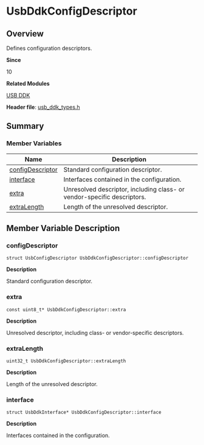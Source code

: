 # UsbDdkConfigDescriptor


## Overview

Defines configuration descriptors.

**Since**

10

**Related Modules**

[USB DDK](_usb_ddk.md)

**Header file**: [usb_ddk_types.h](usb__ddk__types_8h.md)


## Summary


### Member Variables

| Name| Description|
| -------- | -------- |
| [configDescriptor](#configdescriptor) | Standard configuration descriptor.|
| [interface](#interface) | Interfaces contained in the configuration.|
| [extra](#extra) | Unresolved descriptor, including class- or vendor-specific descriptors.|
| [extraLength](#extralength) | Length of the unresolved descriptor.|


## Member Variable Description


### configDescriptor


```
struct UsbConfigDescriptor UsbDdkConfigDescriptor::configDescriptor
```

**Description**

Standard configuration descriptor.


### extra


```
const uint8_t* UsbDdkConfigDescriptor::extra
```

**Description**

Unresolved descriptor, including class- or vendor-specific descriptors.


### extraLength


```
uint32_t UsbDdkConfigDescriptor::extraLength
```

**Description**

Length of the unresolved descriptor.


### interface


```
struct UsbDdkInterface* UsbDdkConfigDescriptor::interface
```

**Description**

Interfaces contained in the configuration.
